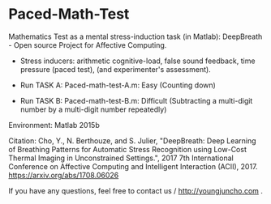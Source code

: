 # Paced-Math-Test
Mathematics Test as a mental stress-induction task (in Matlab): DeepBreath - Open source Project for Affective Computing.

* Stress inducers: arithmetic cognitive-load, false sound feedback, time pressure (paced test), (and experimenter's assessment).



* Run TASK A: Paced-math-test-A.m: Easy (Counting down)
* Run TASK B: Paced-math-test-B.m: Difficult (Subtracting a multi-digit number by a multi-digit number repeatedly)


Environment: Matlab 2015b



Citation:
Cho, Y., N. Berthouze, and S. Julier, "DeepBreath: Deep Learning of Breathing Patterns for Automatic Stress Recognition using Low-Cost Thermal Imaging in Unconstrained Settings.", 2017 7th International Conference on Affective Computing and Intelligent Interaction (ACII), 2017. https://arxiv.org/abs/1708.06026


If you have any questions, feel free to contact us / http://youngjuncho.com .
